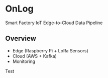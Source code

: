 # OnLog

Smart Factory IoT Edge-to-Cloud Data Pipeline

## Overview
- Edge (Raspberry Pi + LoRa Sensors)
- Cloud (AWS + Kafka)
- Monitoring

Test
